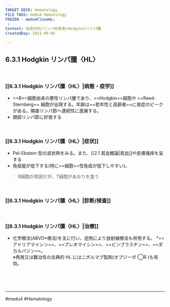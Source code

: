 ```yaml
---
TARGET DECK: Hematology
FILE TAGS: medu4 Hematology
FROZEN - medu4ClozeHL:
 : 
Context: 血液内科/リンパ系疾患/Hodgikinリンパ腫
CreatedDay: 2021-09-05

---
```


## 6.3.1 Hodgkin リンパ腫〈HL〉

<br>

### [[6.3.1 Hodgkin リンパ腫〈HL〉|病態・疫学]]
* ==B==細胞由来の悪性リンパ腫であり、==Hodgkin==細胞や ==Reed-Sternberg== 細胞が出現する。年齢は==若年性と高齢者==に発症のピークがある。隣接リンパ節へ連続性に進展する。
* 頸部リンパ節に好発する
<!--ID: 1630902988318-->


<br>

### [[6.3.1 Hodgkin リンパ腫〈HL〉|症状]]
* Pel-Ebstein 型の波状熱をみる。また、[[2.1 貧血概論|貧血]]や皮膚掻痒を呈する
* 免疫能が低下する(特に==細胞==性免疫が低下しやすい)。
>B細胞が原因だが、T細胞があおりを食う
<!--ID: 1630902988327-->


<br>

### [[6.3.1 Hodgkin リンパ腫〈HL〉|診断/検査]]


<br>

### [[6.3.1 Hodgkin リンパ腫〈HL〉|治療]]
* 化学療法(ABVD\*療法)を主に行い、症例により放射線療法も併用する。
\*==アドリアマイシン==、==ブレオマイシン==、==ビンブラスチン==、==ダカルバジン==。  
※再発又は難治性の古典的 HL にはニボルマブ製剤(オプジーボ ⃝R )も有効。
<!--ID: 1630902988335-->



<br><br><br>

---
#medu4 #Hematology 
